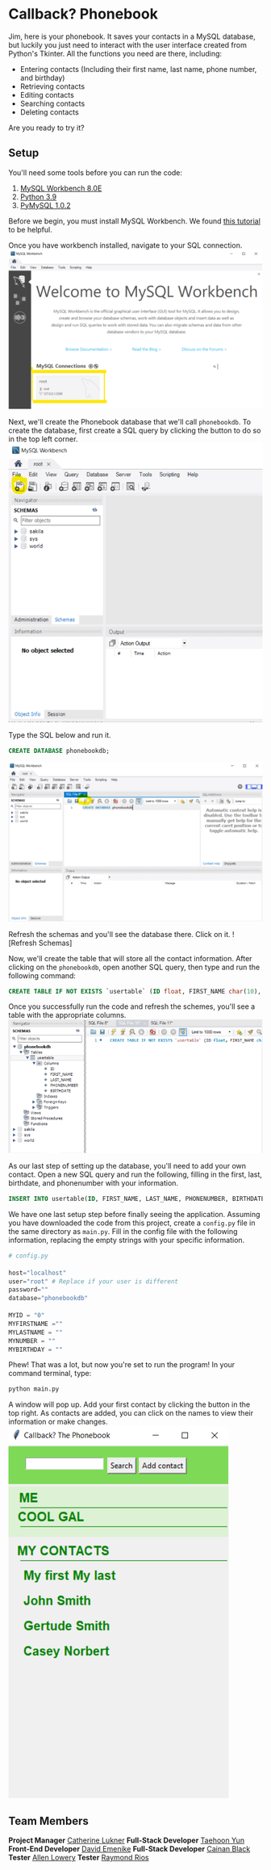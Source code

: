 # Callback? Phonebook

Jim, here is your phonebook. It saves your contacts in a MySQL database, but luckily you just need to interact with the user interface created from Python's Tkinter. All the functions you need are there, including:
* Entering contacts (Including their first name, last name, phone number, and birthday)
* Retrieving contacts
* Editing contacts
* Searching contacts
* Deleting contacts

Are you ready to try it? 

## Setup 

You'll need some tools before you can run the code:
1. [MySQL Workbench 8.0E](https://www.mysql.com/products/workbench/)
2. [Python 3.9](https://www.python.org/downloads/)
3. [PyMySQL 1.0.2](https://pypi.org/project/PyMySQL/)
  
Before we begin, you must install MySQL Workbench. We found [this tutorial](https://www.guru99.com/introduction-to-mysql-workbench.html) to be helpful. 
  
Once you have workbench installed, navigate to your SQL connection. 
![Workbench SQL Connections](documentation_screenshots\workbench_home_screen.png?raw=true "Workbench Home Screen")
  
Next, we'll create the Phonebook database that we'll call `phonebookdb`. To create the database, first create a SQL query by clicking the button to do so in the top left corner. 
![Add SQL Query](documentation_screenshots\add_sql_button.png?raw=true "Add SQL Query")
  
Type the SQL below and run it. 
```sql
CREATE DATABASE phonebookdb; 
```
![Add Database](documentation_screenshots\create_database.png?raw=true "Create Databse")

Refresh the schemas and you'll see the database there. Click on it. 
![Refresh Schemas]

Now, we'll create the table that will store all the contact information.
After clicking on the `phonebookdb`, open another SQL query, then type and run the following command:
```sql
CREATE TABLE IF NOT EXISTS `usertable` (ID float, FIRST_NAME char(10), LAST_NAME char(10), PHONENUMBER BIGINT(10), BIRTHDATE char(11));
``` 
Once you successfully run the code and refresh the schemes, you'll see a table with the appropriate columns.
![Usertable](documentation_screenshots\usertable.png?raw=true "Usertable")

As our last step of setting up the database, you'll need to add your own contact. Open a new SQL query and run the following, filling in the first, last, birthdate, and phonenumber with your information. 
```sql
INSERT INTO usertable(ID, FIRST_NAME, LAST_NAME, PHONENUMBER, BIRTHDATE) VALUES(0, "First", "Last", 1234567890, 12122000);
```

We have one last setup step before finally seeing the application. Assuming you have downloaded the code from this project, create a `config.py` file in the same directory as `main.py`. Fill in the config file with the following information, replacing the empty strings with your specific information. 
```python
# config.py

host="localhost"
user="root" # Replace if your user is different
password=""
database="phonebookdb"

MYID = "0"
MYFIRSTNAME =""
MYLASTNAME = ""
MYNUMBER = ""
MYBIRTHDAY = ""
```

Phew! That was a lot, but now you're set to run the program! In your command terminal, type:
```bash
python main.py
```
A window will pop up. Add your first contact by clicking the button in the top right. As contacts are added, you can click on the names to view their information or make changes. 
![ViewContacts](documentation_screenshots\temporary_viewcontacts_window.png?raw=true "View contacts")

## Team Members
**Project Manager** [Catherine Lukner](https://github.com/Cate-Lukner)
**Full-Stack Developer** [Taehoon Yun](https://github.com/taehoonyun)
**Front-End Developer** [David Emenike](https://github.com/Davidemenike)
**Full-Stack Developer** [Cainan Black](https://github.com/cainanBlack)
**Tester** [Allen Lowery](https://github.com/alowery23)
**Tester** [Raymond Rios](https://github.com/rayriosjr42)